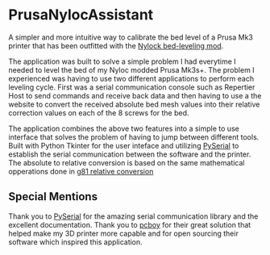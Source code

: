 # PrusaNylocAssistant
 A simpler and more intuitive way to calibrate the bed level of a Prusa Mk3 printer that has been outfitted with the [Nylock bed-leveling mod](https://www.reddit.com/r/prusa3d/comments/bp440f/full_guide_to_doing_nylock_mod_if_you_havent_you/).
 
 The application was built to solve a simple problem I had everytime I needed to level the bed of my Nyloc modded Prusa Mk3s+. The problem I experienced was having to use two different applications to perform each leveling cycle. First was a serial communication console such as Repertier Host to send commands and receive back data and then having to use a the website  to convert the received absolute bed mesh values into their relative correction values on each of the 8 screws for the bed.

The application combines the above two features into a simple to use interface that solves the problem of having to jump between different tools. Built with Python Tkinter for the user inteface and utilizing [PySerial](https://pyserial.readthedocs.io/en/latest/pyserial.html) to establish the serial communication between the software and the printer. The absolute to relative conversion is based on the same mathematical opperations done in [ g81 relative conversion](https://pcboy.github.io/g81_relative/)

## Special Mentions

Thank you to [PySerial](https://pyserial.readthedocs.io/en/latest/pyserial.html) for the amazing serial communication library and the excellent documentation.
Thank you to [pcboy](https://github.com/pcboy/g81_relative) for their great solution that helped make my 3D printer more capable and for open sourcing their software which inspired this application.
